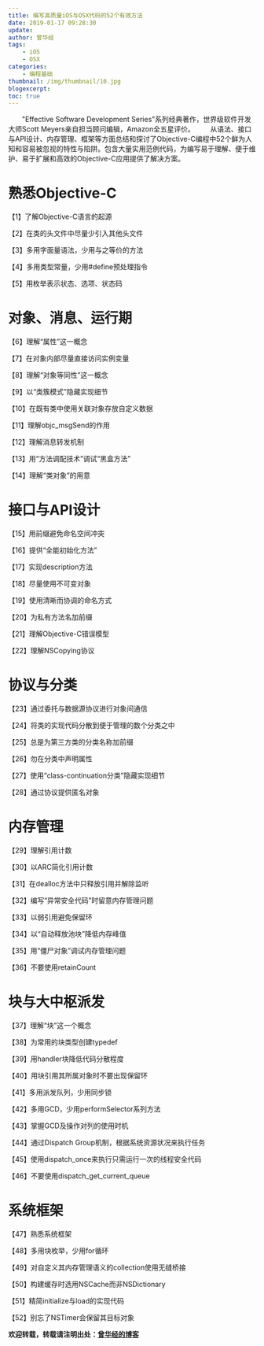 ```yaml
---
title: 编写高质量iOS与OSX代码的52个有效方法
date: 2019-01-17 09:28:30
update:
author: 曾华经
tags:
	- iOS
	- OSX
categories:
	- 编程基础
thumbnail: /img/thumbnail/10.jpg
blogexcerpt:
toc: true
---
```


&emsp;&emsp;"Effective Software Development Series"系列经典著作，世界级软件开发大师Scott Meyers亲自担当顾问编辑，Amazon全五星评价。
&emsp;&emsp;从语法、接口与API设计、内存管理、框架等方面总结和探讨了Objective-C编程中52个鲜为人知和容易被忽视的特性与陷阱。包含大量实用范例代码，为编写易于理解、便于维护、易于扩展和高效的Objective-C应用提供了解决方案。

<!--more-->

# 熟悉Objective-C

【1】了解Objective-C语言的起源

【2】在类的头文件中尽量少引入其他头文件

【3】多用字面量语法，少用与之等价的方法

【4】多用类型常量，少用#define预处理指令

【5】用枚举表示状态、选项、状态码

# 对象、消息、运行期

【6】理解“属性”这一概念

【7】在对象内部尽量直接访问实例变量

【8】理解“对象等同性”这一概念

【9】以“类簇模式”隐藏实现细节

【10】在既有类中使用关联对象存放自定义数据

【11】理解objc_msgSend的作用

【12】理解消息转发机制

【13】用“方法调配技术”调试“黑盒方法”

【14】理解“类对象”的用意

# 接口与API设计

【15】用前缀避免命名空间冲突

【16】提供“全能初始化方法”

【17】实现description方法

【18】尽量使用不可变对象

【19】使用清晰而协调的命名方式

【20】为私有方法名加前缀

【21】理解Objective-C错误模型

【22】理解NSCopying协议

# 协议与分类

【23】通过委托与数据源协议进行对象间通信

【24】将类的实现代码分散到便于管理的数个分类之中

【25】总是为第三方类的分类名称加前缀

【26】勿在分类中声明属性

【27】使用“class-continuation分类”隐藏实现细节

【28】通过协议提供匿名对象

# 内存管理

【29】理解引用计数

【30】以ARC简化引用计数

【31】在dealloc方法中只释放引用并解除监听

【32】编写“异常安全代码”时留意内存管理问题

【33】以弱引用避免保留环

【34】以“自动释放池块”降低内存峰值

【35】用“僵尸对象”调试内存管理问题

【36】不要使用retainCount

# 块与大中枢派发

【37】理解“块”这一个概念

【38】为常用的块类型创建typedef

【39】用handler块降低代码分散程度

【40】用块引用其所属对象时不要出现保留环

【41】多用派发队列，少用同步锁

【42】多用GCD，少用performSelector系列方法

【43】掌握GCD及操作对列的使用时机

【44】通过Dispatch Group机制，根据系统资源状况来执行任务

【45】使用dispatch_once来执行只需运行一次的线程安全代码

【46】不要使用dispatch_get_current_queue

# 系统框架

【47】熟悉系统框架

【48】多用块枚举，少用for循环

【49】对自定义其内存管理语义的collection使用无缝桥接

【50】构建缓存时选用NSCache而非NSDictionary

【51】精简initialize与load的实现代码

【52】别忘了NSTimer会保留其目标对象

**欢迎转载，转载请注明出处：[曾华经的博客](http://www.huajingzeng.com)**
